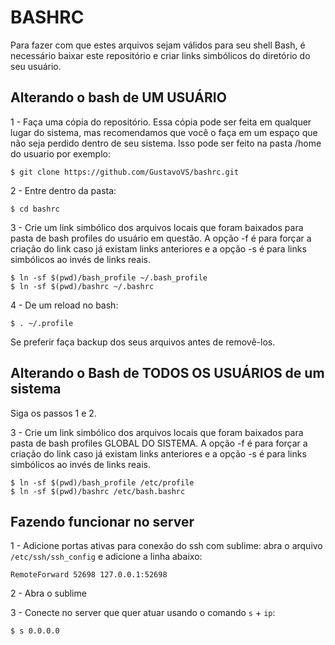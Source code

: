 # BASHRC

Para fazer com que estes arquivos sejam válidos para seu shell Bash, é necessário baixar este repositório e criar links simbólicos do diretório do seu usuário.

## Alterando o bash de UM USUÁRIO

1 - Faça uma cópia do repositório. Essa cópia pode ser feita em qualquer lugar do sistema, mas recomendamos que você o faça em um espaço que não seja perdido dentro de seu sistema. Isso pode ser feito na pasta /home do usuario por exemplo:
```
$ git clone https://github.com/GustavoVS/bashrc.git
```

2 - Entre dentro da pasta:
```
$ cd bashrc
```
3 - Crie um link simbólico dos arquivos locais que foram baixados para pasta de bash profiles do usuário em questão. A opção -f é para forçar a criação do link caso já existam links anteriores e a opção -s é para links simbólicos ao invés de links reais. 
```
$ ln -sf $(pwd)/bash_profile ~/.bash_profile
$ ln -sf $(pwd)/bashrc ~/.bashrc
```

4 - De um reload no bash:
```
$ . ~/.profile
```

Se preferir faça backup dos seus arquivos antes de removê-los.

## Alterando o Bash de TODOS OS USUÁRIOS de um sistema

Siga os passos 1 e 2. 

3 - Crie um link simbólico dos arquivos locais que foram baixados para pasta de bash profiles GLOBAL DO SISTEMA. A opção -f é para forçar a criação do link caso já existam links anteriores e a opção -s é para links simbólicos ao invés de links reais. 

```
$ ln -sf $(pwd)/bash_profile /etc/profile
$ ln -sf $(pwd)/bashrc /etc/bash.bashrc
```

## Fazendo funcionar no server

1 - Adicione portas ativas para conexão do ssh com sublime: abra o arquivo `/etc/ssh/ssh_config` e adicione a linha abaixo: 

```
RemoteForward 52698 127.0.0.1:52698
```

2 - Abra o sublime

3 - Conecte no server que quer atuar usando o comando `s` + `ip`:
```
$ s 0.0.0.0
```



